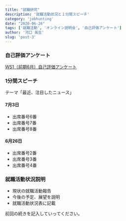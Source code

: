 ```yaml
---
title: "就職研究"
description: '就職活動状況と１分間スピーチ'
category: 'jobhunting'
date: "2020-06-26"
tags: ['就職活動', 'オンライン説明会', '自己評価アンケート']
author: '河口 英生'
slug: 'post-3'
---
```


<div class="post-section">
<h3 class="title is-5" >自己評価アンケート</h3>

[WS1（前期6月）自己評価アンケート](https://forms.gle/3FPPeTTmRUSQXfaf9)
</div>


<div class="post-section">
<h3 class="title is-5" >1分間スピーチ</h3>

テーマ「最近、注目したニュース」

<h4 class="title is-6" >7月3日</h4>

- 出席番号6番
- 出席番号7番
- 出席番号8番

<h4 class="title is-6" >6月26日</h4>

- 出席番号2番
- 出席番号3番
- 出席番号4番

</div>

<div class="post-section">
<h3 class="title is-5" >就職活動状況説明</h3>

+ 現状の就職活動報告
+ 今後の予定、展望を説明
+ 就職活動状況表に記載

前回の続きを記入していってください。

</div>
